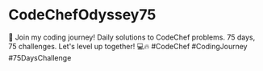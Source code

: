 # CodeChefOdyssey75
🚀 Join my coding journey! Daily solutions to CodeChef problems. 75 days, 75 challenges. Let's level up together! 💻🔥 #CodeChef #CodingJourney #75DaysChallenge
